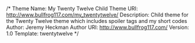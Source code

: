 /*
Theme Name:     My Twenty Twelve Child
Theme URI:      http://www.bullfrog117.com/my_twentytwelve/
Description:    Child theme for the Twenty Twelve theme which includes spoiler tags and my short codes
Author:         Jeremy Heckman
Author URI:     http://www.bullfrog117.com/
Version:        1.0
Template:       twentytwelve
*/
